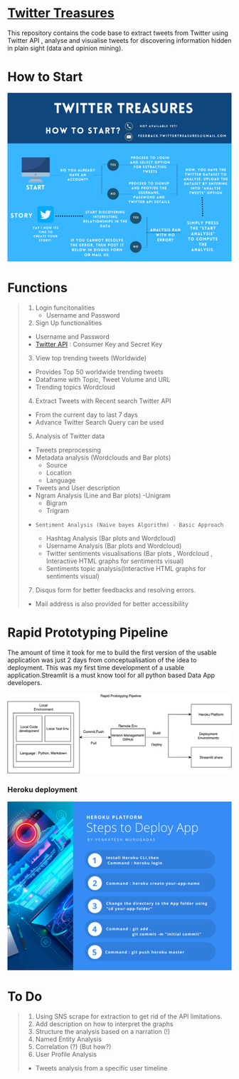 # [Twitter Treasures](https://bit.ly/36vRnGK)

This repository contains the code base to extract tweets from Twitter using Twitter API , analyse and visualise tweets for discovering information hidden in plain sight (data and opinion mining).

# How to Start

![how_to_start](images/how_to_start.png)

# Functions

> 1. Login funcitonalities
>    - Username and Password
> 2. Sign Up functionalities
>
> - Username and Password
> - [Twitter API](https://developer.twitter.com/en/apply-for-access) : Consumer Key and Secret Key
>
> 3. View top trending tweets (Worldwide)
>
> - Provides Top 50 worldwide trending tweets
> - Dataframe with Topic, Tweet Volume and URL
> - Trending topics Wordcloud
>
> 4. Extract Tweets with Recent search Twitter API
>
> - From the current day to last 7 days
> - Advance Twitter Search Query can be used
>
> 5. Analysis of Twitter data
>
> - Tweets preprocessing
> - Metadata analysis (Wordclouds and Bar plots)
>   - Source
>   - Location
>   - Language
> - Tweets and User description
> - Ngram Analysis (Line and Bar plots)
>   -Unigram
>   - Bigram
>   - Trigram
> -     Sentiment Analysis (Naive bayes Algorithm) - Basic Approach
>   - Hashtag Analysis (Bar plots and Wordcloud)
>   - Username Analysis (Bar plots and Wordcloud)
>   - Twitter sentiments visualisations (Bar plots , Wordcloud , Interactive HTML graphs for sentiments visual)
>   - Sentiments topic analysis(Interactive HTML graphs for sentiments visual)
>
> 7. Disqus form for better feedbacks and resolving errors.
>
> - Mail address is also provided for better accessibility

# Rapid Prototyping Pipeline

The amount of time it took for me to build the first version of the usable application was just 2 days from conceptualisation of the idea to deployment. This was my first time development of a usable application.Streamlit is a must know tool for all python based Data App developers.

![prototyping_pipeline](images/rapid_prototyping_pipeline.png)

### Heroku deployment

![heroku_pipeline](images/heroku_deploy_process.png)

# To Do

> 1. Using SNS scrape for extraction to get rid of the API limitations.
> 2. Add description on how to interpret the graphs
> 3. Structure the analysis based on a narration (!)
> 4. Named Entity Analysis
> 5. Correlation (?) (But how?)
> 6. User Profile Analysis
>
> - Tweets analysis from a specific user timeline
